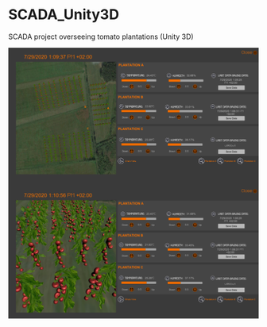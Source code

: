 # SCADA_Unity3D
SCADA project overseeing tomato plantations (Unity 3D)

<img align="center" src="https://github.com/mkwiatkowska003/SCADA_inUnity3D/blob/master/ImagesExamples/wholeView.PNG"/>
<img align="center" src="https://github.com/mkwiatkowska003/SCADA_inUnity3D/blob/master/ImagesExamples/plantationAView.PNG"/>

